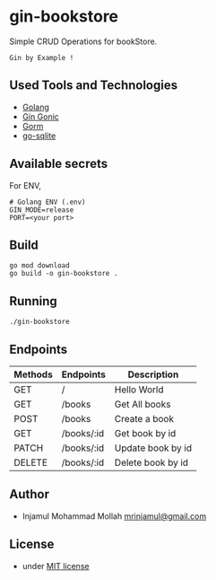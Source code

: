 # gin-bookstore

Simple CRUD Operations for bookStore.

```qoute
Gin by Example !
```

## Used Tools and Technologies

- [Golang](https://golang.org/)
- [Gin Gonic](https://gin-gonic.com/)
- [Gorm](https://github.com/jinzhu/gorm)
- [go-sqlite](https://github.com/mattn/go-sqlite3)

## Available secrets

For ENV,

    # Golang ENV (.env)
    GIN_MODE=release
    PORT=<your port>

## Build

```shell
go mod download
go build -o gin-bookstore .
```

## Running

```shell
./gin-bookstore
```

## Endpoints

| Methods | Endpoints  | Description       |
| ------- | ---------- | ----------------- |
| GET     | /          | Hello World       |
| GET     | /books     | Get All books     |
| POST    | /books     | Create a book     |
| GET     | /books/:id | Get book by id    |
| PATCH   | /books/:id | Update book by id |
| DELETE  | /books/:id | Delete book by id |

## Author

- Injamul Mohammad Mollah <mrinjamul@gmail.com>

## License

- under [MIT license](LICENSE)
